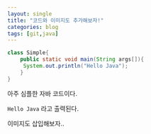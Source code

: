 ```yaml
---
layout: single
title: "코드와 이미지도 추가해보자!"
categories: blog
tags: [git,java]
---
```



```java
class Simple{  
    public static void main(String args[]){  
     System.out.println("Hello Java");  
    }  
}  
```

아주 심플한 자바 코드이다.

`Hello Java` 라고 출력된다.

이미지도 삽입해보자..
